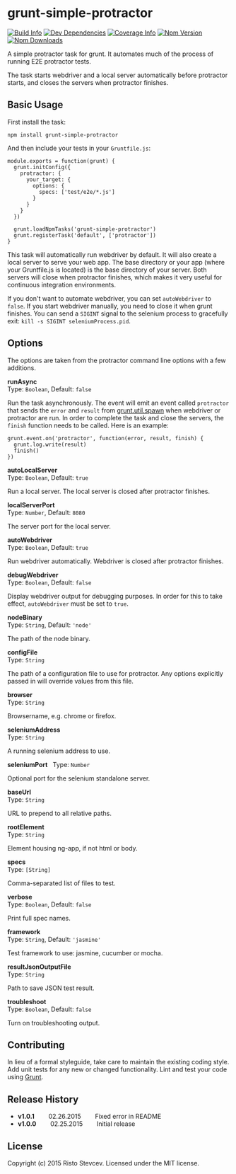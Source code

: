 # grunt-simple-protractor

[![Build Info][wercker-image]][wercker-url]
[![Dev Dependencies][devDependency-image]][devDependency-url]
[![Coverage Info][coverage-image]][coverage-url]
[![Npm Version][npm-image]][npm-url]
[![Npm Downloads][downloads-image]][npm-url]

A simple protractor task for grunt. It automates much of the process of running E2E protractor 
tests. 

The task starts webdriver and a local server automatically before protractor starts, and closes the 
servers when protractor finishes.



## Basic Usage

First install the task:

    npm install grunt-simple-protractor

And then include your tests in your `Gruntfile.js`:

    module.exports = function(grunt) {
      grunt.initConfig({
        protractor: {
          your_target: {
            options: {
              specs: ['test/e2e/*.js']
            }
          }
        }
      })
    
      grunt.loadNpmTasks('grunt-simple-protractor')
      grunt.registerTask('default', ['protractor'])
    }

This task will automatically run webdriver by default. It will also create a local server to serve 
your web app. The base directory or your app (where your Gruntfile.js is located) is the base 
directory of your server. Both servers will close when protractor finishes, which makes it very 
useful for continuous integration environments.

If you don't want to automate webdriver, you can set `autoWebdriver` to `false`. If you start 
webdriver manually, you need to close it when grunt finishes. You can send a `SIGINT` signal to the 
selenium process to gracefully exit: `kill -s SIGINT seleniumProcess.pid`.



## Options

The options are taken from the protractor command line options with a few additions.


**runAsync**  
Type: `Boolean`, Default: `false`

Run the task asynchronously. The event will emit an event called `protractor` that sends the 
`error` and `result` from [grunt.util.spawn][grunt-util-spawn] when webdriver or protractor are run.
In order to complete the task and close the servers, the `finish` function needs to be called. Here 
is an example:

    grunt.event.on('protractor', function(error, result, finish) {
      grunt.log.write(result)
      finish()
    })

**autoLocalServer**  
Type: `Boolean`, Default: `true`

Run a local server. The local server is closed after protractor finishes.


**localServerPort**  
Type: `Number`, Default: `8080`

The server port for the local server.


**autoWebdriver**  
Type: `Boolean`, Default: `true`

Run webdriver automatically. Webdriver is closed after protractor finishes.


**debugWebdriver**  
Type: `Boolean`, Default: `false`

Display webdriver output for debugging purposes. In order for this to take effect, `autoWebdriver` 
must be set to `true`.


**nodeBinary**  
Type: `String`, Default: `'node'`

The path of the node binary.


**configFile**  
Type: `String` 

The path of a configuration file to use for protractor. Any options explicitly passed in will 
override values from this file.


**browser**  
Type: `String` 

Browsername, e.g. chrome or firefox.


**seleniumAddress**  
Type: `String` 

A running selenium address to use.


**seleniumPort**  
Type: `Number` 

Optional port for the selenium standalone server.


**baseUrl**  
Type: `String`

URL to prepend to all relative paths.


**rootElement**  
Type: `String`

Element housing ng-app, if not html or body.


**specs**  
Type: `[String]`

Comma-separated list of files to test.


**verbose**  
Type: `Boolean`, Default: `false`

Print full spec names.


**framework**  
Type: `String`, Default: `'jasmine'`

Test framework to use: jasmine, cucumber or mocha.


**resultJsonOutputFile**  
Type: `String`

Path to save JSON test result.


**troubleshoot**  
Type: `Boolean`, Default: `false`

Turn on troubleshooting output.



## Contributing

In lieu of a formal styleguide, take care to maintain the existing coding style. Add unit tests for any new or changed functionality. Lint and test your code using [Grunt](http://gruntjs.com/).


## Release History


* **v1.0.1**   02.26.2015   Fixed error in README
* **v1.0.0**   02.25.2015   Initial release


## License

Copyright (c) 2015 Risto Stevcev. Licensed under the MIT license.



[wercker-image]: https://img.shields.io/wercker/ci/54ec5ff0d9b146366325ad81.svg?style=flat
[wercker-url]: https://app.wercker.com/#applications/54ec5ff0d9b146366325ad81

[coverage-image]: https://img.shields.io/codeclimate/github/Risto-Stevcev/grunt-simple-protractor.svg?style=flat
[coverage-url]: https://codeclimate.com/github/Risto-Stevcev/grunt-simple-protractor

[devDependency-image]: https://david-dm.org/Risto-Stevcev/grunt-simple-protractor/dev-status.svg
[devDependency-url]: https://david-dm.org/Risto-Stevcev/grunt-simple-protractor#info=devDependencies

[npm-image]: https://img.shields.io/npm/v/grunt-simple-protractor.svg?style=flat
[downloads-image]: https://img.shields.io/npm/dm/grunt-simple-protractor.svg?style=flat
[npm-url]: https://npmjs.org/package/grunt-simple-protractor

[grunt-util-spawn]: http://gruntjs.com/api/grunt.util#grunt.util.spawn
